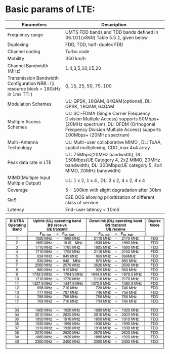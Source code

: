 # Basic params of LTE:


Parameters | Description
---- | ---
Frequency range	| UMTS FDD bands and TDD bands defined in 36.101(v860) Table 5.5.1, given below
Duplexing	| FDD, TDD, half-duplex FDD
Channel coding |	Turbo code
Mobility | 350 km/h
Channel Bandwidth (MHz)	| 1.4,3,5,10,15,20
Transmission Bandwidth Configuration NRB : (1 resource block = 180kHz in 1ms TTI ) | 6, 15, 25, 50, 75, 100
Modulation Schemes | UL: QPSK, 16QAM, 64QAM(optional), DL: QPSK, 16QAM, 64QAM
Multiple Access Schemes | UL: SC-FDMA (Single Carrier Frequency Division Multiple Access) supports 50Mbps+ (20MHz spectrum) ,DL: OFDM (Orthogonal Frequency Division Multiple Access) supports 100Mbps+ (20MHz spectrum)
Multi-Antenna Technology | UL: Multi-user collaborative MIMO , DL: TxAA, spatial multiplexing, CDD ,max 4x4 array
Peak data rate in LTE	| UL: 75Mbps(20MHz bandwidth), DL: 150Mbps(UE Category 4, 2x2 MIMO, 20MHz bandwidth), DL: 300Mbps(UE category 5, 4x4 MIMO, 20MHz bandwidth)
MIMO(Multiple Input Multiple Output) | UL: 1 x 2, 1 x 4 ,   DL: 2 x 2, 4 x 2, 4 x 4
Coverage	| 5 - 100km with slight degradation after 30km
QoS	| E2E QOS allowing prioritization of different class of service
Latency	| End-user latency < 10mS

![频带](e_utra.jpg)
